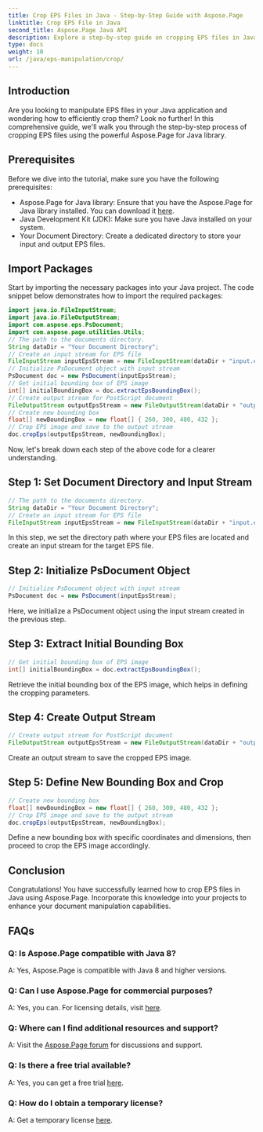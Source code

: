 ```yaml
---
title: Crop EPS Files in Java - Step-by-Step Guide with Aspose.Page
linktitle: Crop EPS File in Java
second_title: Aspose.Page Java API
description: Explore a step-by-step guide on cropping EPS files in Java using Aspose.Page. Enhance your document manipulation skills effortlessly. 
type: docs
weight: 10
url: /java/eps-manipulation/crop/
---
```

## Introduction
Are you looking to manipulate EPS files in your Java application and wondering how to efficiently crop them? Look no further! In this comprehensive guide, we'll walk you through the step-by-step process of cropping EPS files using the powerful Aspose.Page for Java library.
## Prerequisites
Before we dive into the tutorial, make sure you have the following prerequisites:
- Aspose.Page for Java library: Ensure that you have the Aspose.Page for Java library installed. You can download it [here](https://releases.aspose.com/page/java/).
- Java Development Kit (JDK): Make sure you have Java installed on your system.
- Your Document Directory: Create a dedicated directory to store your input and output EPS files.
## Import Packages
Start by importing the necessary packages into your Java project. The code snippet below demonstrates how to import the required packages:
```java
import java.io.FileInputStream;
import java.io.FileOutputStream;
import com.aspose.eps.PsDocument;
import com.aspose.page.utilities.Utils;
// The path to the documents directory.
String dataDir = "Your Document Directory";
// Create an input stream for EPS file
FileInputStream inputEpsStream = new FileInputStream(dataDir + "input.eps");
// Initialize PsDocument object with input stream
PsDocument doc = new PsDocument(inputEpsStream);
// Get initial bounding box of EPS image
int[] initialBoundingBox = doc.extractEpsBoundingBox();
// Create output stream for PostScript document
FileOutputStream outputEpsStream = new FileOutputStream(dataDir + "output_crop.eps");
// Create new bounding box
float[] newBoundingBox = new float[] { 260, 300, 480, 432 };
// Crop EPS image and save to the output stream
doc.cropEps(outputEpsStream, newBoundingBox);
```
Now, let's break down each step of the above code for a clearer understanding.
## Step 1: Set Document Directory and Input Stream
```java
// The path to the documents directory.
String dataDir = "Your Document Directory";
// Create an input stream for EPS file
FileInputStream inputEpsStream = new FileInputStream(dataDir + "input.eps");
```
In this step, we set the directory path where your EPS files are located and create an input stream for the target EPS file.
## Step 2: Initialize PsDocument Object
```java
// Initialize PsDocument object with input stream
PsDocument doc = new PsDocument(inputEpsStream);
```
Here, we initialize a PsDocument object using the input stream created in the previous step.
## Step 3: Extract Initial Bounding Box
```java
// Get initial bounding box of EPS image
int[] initialBoundingBox = doc.extractEpsBoundingBox();
```
Retrieve the initial bounding box of the EPS image, which helps in defining the cropping parameters.
## Step 4: Create Output Stream
```java
// Create output stream for PostScript document
FileOutputStream outputEpsStream = new FileOutputStream(dataDir + "output_crop.eps");
```
Create an output stream to save the cropped EPS image.
## Step 5: Define New Bounding Box and Crop
```java
// Create new bounding box
float[] newBoundingBox = new float[] { 260, 300, 480, 432 };
// Crop EPS image and save to the output stream
doc.cropEps(outputEpsStream, newBoundingBox);
```
Define a new bounding box with specific coordinates and dimensions, then proceed to crop the EPS image accordingly.
## Conclusion
Congratulations! You have successfully learned how to crop EPS files in Java using Aspose.Page. Incorporate this knowledge into your projects to enhance your document manipulation capabilities.
## FAQs
### Q: Is Aspose.Page compatible with Java 8?
A: Yes, Aspose.Page is compatible with Java 8 and higher versions.
### Q: Can I use Aspose.Page for commercial purposes?
A: Yes, you can. For licensing details, visit [here](https://purchase.aspose.com/buy).
### Q: Where can I find additional resources and support?
A: Visit the [Aspose.Page forum](https://forum.aspose.com/c/page/39) for discussions and support.
### Q: Is there a free trial available?
A: Yes, you can get a free trial [here](https://releases.aspose.com/).
### Q: How do I obtain a temporary license?
A: Get a temporary license [here](https://purchase.aspose.com/temporary-license/).
